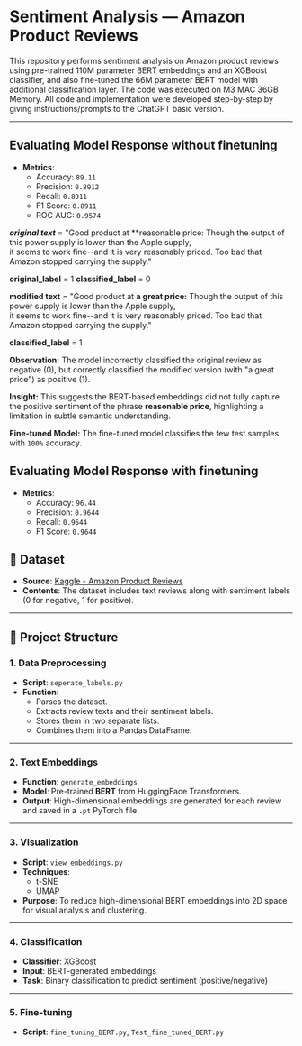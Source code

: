 # Sentiment Analysis — Amazon Product Reviews

This repository performs sentiment analysis on Amazon product reviews using pre-trained 110M parameter BERT embeddings and an XGBoost classifier, and also fine-tuned the 66M parameter BERT model with additional classification layer. The code was executed on M3 MAC 36GB Memory. All code and implementation were developed step-by-step by giving instructions/prompts to the ChatGPT basic version.

---

## Evaluating Model Response without finetuning

- **Metrics**:
  - Accuracy: `89.11`
  - Precision: `0.8912`
  - Recall: `0.8911`
  - F1 Score: `0.8911`
  - ROC AUC: `0.9574`

***original text*** = "Good product at **reasonable price: Though the output of this power supply is lower than the Apple supply, \
it seems to work fine--and it is very reasonably priced. Too bad that Amazon stopped carrying the supply."

**original_label** = 1
**classified_label** = 0

**modified text** = "Good product at **a great price:** Though the output of this power supply is lower than the Apple supply, \
it seems to work fine--and it is very reasonably priced. Too bad that Amazon stopped carrying the supply."

**classified_label** = 1

**Observation:**
The model incorrectly classified the original review as negative (0), but correctly classified the modified version (with "a great price") as positive (1).

**Insight:**
This suggests the BERT-based embeddings did not fully capture the positive sentiment of the phrase **reasonable price**, highlighting a limitation in subtle semantic understanding.

**Fine-tuned Model:**
The fine-tuned model classifies the few test samples with `100%` accuracy.

## Evaluating Model Response with finetuning

- **Metrics**:
  - Accuracy: `96.44`
  - Precision: `0.9644`
  - Recall: `0.9644`
  - F1 Score: `0.9644`

## 📂 Dataset

- **Source**: [Kaggle - Amazon Product Reviews](https://www.kaggle.com/datasets/bittlingmayer/amazonreviews)
- **Contents**: The dataset includes text reviews along with sentiment labels (0 for negative, 1 for positive).

---

## 🧩 Project Structure

### 1. **Data Preprocessing**
- **Script**: `seperate_labels.py`
- **Function**: 
  - Parses the dataset.
  - Extracts review texts and their sentiment labels.
  - Stores them in two separate lists.
  - Combines them into a Pandas DataFrame.

---

### 2. **Text Embeddings**
- **Function**: `generate_embeddings`
- **Model**: Pre-trained **BERT** from HuggingFace Transformers.
- **Output**: High-dimensional embeddings are generated for each review and saved in a `.pt` PyTorch file.

---

### 3. **Visualization**
- **Script**: `view_embeddings.py`
- **Techniques**: 
  - t-SNE
  - UMAP
- **Purpose**: To reduce high-dimensional BERT embeddings into 2D space for visual analysis and clustering.

---

### 4. **Classification**
- **Classifier**: XGBoost
- **Input**: BERT-generated embeddings
- **Task**: Binary classification to predict sentiment (positive/negative)

---

### 5. **Fine-tuning**

- **Script**: `fine_tuning_BERT.py`, `Test_fine_tuned_BERT.py`

